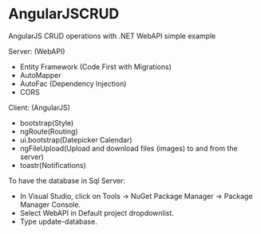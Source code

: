 # AngularJSCRUD
AngularJS CRUD operations with .NET WebAPI simple example 

Server: (WebAPI)

- Entity Framework (Code First with Migrations)
- AutoMapper
- AutoFac (Dependency Injection)
- CORS
 
Client: (AngularJS)

- bootstrap(Style)
- ngRoute(Routing)
- ui.bootstrap(Datepicker Calendar)
- ngFileUpload(Upload and download files (images) to and from the server)
- toastr(Notifications)

To have the database in Sql Server:

- In Visual Studio, click on Tools -> NuGet Package Manager -> Package Manager Console. 
- Select WebAPI in Default project dropdownlist.
- Type update-database.


